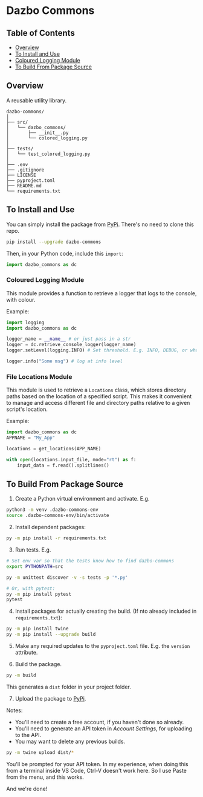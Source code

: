 # Dazbo Commons

## Table of Contents

- [Overview](#overview)
- [To Install and Use](#to-install-and-use)
- [Coloured Logging Module](#coloured-logging-module)
- [To Build From Package Source](#to-build-from-package-source)

## Overview

A reusable utility library.

```text
dazbo-commons/
│
├── src/
│   └── dazbo_commons/
│       ├── __init__.py
│       └── colored_logging.py
│
├── tests/
│   └── test_colored_logging.py
│
├── .env
├── .gitignore
├── LICENSE
├── pyproject.toml
├── README.md
└── requirements.txt
```

## To Install and Use

You can simply install the package from [PyPi](https://pypi.org/project/dazbo-commons/). There's no need to clone this repo.

```bash
pip install --upgrade dazbo-commons
```

Then, in your Python code, include this `import`:

```python
import dazbo_commons as dc
```

### Coloured Logging Module

This module provides a function to retrieve a logger that logs to the console, with colour.

Example:

```python
import logging
import dazbo_commons as dc

logger_name = __name__ # or just pass in a str
logger = dc.retrieve_console_logger(logger_name)
logger.setLevel(logging.INFO) # Set threshold. E.g. INFO, DEBUG, or whatever

logger.info("Some msg") # log at info level
```

### File Locations Module

This module is used to retrieve a `Locations` class, which stores directory paths 
based on the location of a specified script. 
This makes it convenient to manage and access different file and directory paths 
relative to a given script's location.

Example:

```python
import dazbo_commons as dc
APPNAME = "My_App"

locations = get_locations(APP_NAME)

with open(locations.input_file, mode="rt") as f:
    input_data = f.read().splitlines()
```

## To Build From Package Source

1. Create a Python virtual environment and activate. E.g.

```bash
python3 -m venv .dazbo-commons-env
source .dazbo-commons-env/bin/activate
```

2. Install dependent packages:

```bash
py -m pip install -r requirements.txt
```

3. Run tests. E.g.

```bash
# Set env var so that the tests know how to find dazbo-commons
export PYTHONPATH=src

py -m unittest discover -v -s tests -p '*.py'

# Or, with pytest:
py -m pip install pytest
pytest
```

4. Install packages for actually creating the build. (If nto already included in `requirements.txt`):

```bash
py -m pip install twine
py -m pip install --upgrade build
```

5. Make any required updates to the `pyproject.toml` file. E.g. the `version` attribute.

6. Build the package.

```bash
py -m build
```

This generates a `dist` folder in your project folder.

7. Upload the package to [PyPi](https://pypi.org/). 

Notes:
- You'll need to create a free account, if you haven't done so already.
- You'll need to generate an API token in _Account Settings_, for uploading to the API.
- You may want to delete any previous builds.

```bash
py -m twine upload dist/*
```

You'll be prompted for your API token. In my experience, when doing this from a terminal inside VS Code, Ctrl-V doesn't work here. So I use Paste from the menu, and this works.

And we're done!